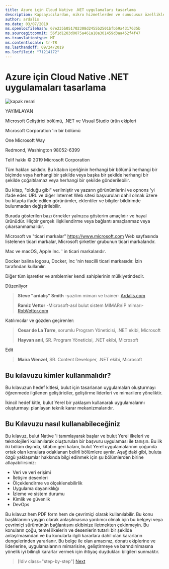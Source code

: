 ```yaml
---
title: Azure için Cloud Native .NET uygulamaları tasarlama
description: Kapsayıcılardan, mikro hizmetlerden ve sunucusuz özelliklerden yararlanarak bulutta yerel uygulamalar oluşturmaya yönelik bir kılavuz.
author: ardalis
ms.date: 03/07/2019
ms.openlocfilehash: 67e235b051702308d2455b2501bfb59a4317635b
ms.sourcegitcommit: 56f1d1203d0075a461a10a301459d3aa452f4f47
ms.translationtype: MT
ms.contentlocale: tr-TR
ms.lasthandoff: 09/24/2019
ms.locfileid: "71214172"
---
```

# <a name="architecting-cloud-native-net-applications-for-azure"></a>Azure için Cloud Native .NET uygulamaları tasarlama

![kapak resmi](./media/cover.png)

YAYIMLAYAN

Microsoft Geliştirici bölümü, .NET ve Visual Studio ürün ekipleri

Microsoft Corporation 'ın bir bölümü

One Microsoft Way

Redmond, Washington 98052-6399

Telif hakkı © 2019 Microsoft Corporation

Tüm hakları saklıdır. Bu kitabın içeriğinin herhangi bir bölümü herhangi bir biçimde veya herhangi bir şekilde veya başka bir şekilde herhangi bir şekilde çoğaltılamaz veya herhangi bir şekilde gönderilebilir.

Bu kitap, "olduğu gibi" verilmiştir ve yazarın görünümlerini ve opnons 'yi ifade eder. URL ve diğer Internet Web sitesi başvuruları dahil olmak üzere bu kitapta ifade edilen görünümler, eklentiler ve bilgiler bildirimde bulunmadan değiştirilebilir.

Burada gösterilen bazı örnekler yalnızca gösterim amaçlıdır ve hayal ürünüdür. Hiçbir gerçek ilişkilendirme veya bağlantı amaçlanmaz veya çıkarsanmamalıdır.

Microsoft ve "ticari markalar" https://www.microsoft.com Web sayfasında listelenen ticari markalar, Microsoft şirketler grubunun ticari markalarıdır.

Mac ve macOS, Apple Inc. ' in ticari markalarıdır.

Docker balina logosu, Docker, Inc 'nin tescilli ticari markasıdır. İzin tarafından kullanılır.

Diğer tüm işaretler ve amblemler kendi sahiplerinin mülkiyetindedir.

Düzenliyor

> **Steve "ardalış" Smith** -yazılım mimarı ve trainer- [Ardalis.com](https://ardalis.com)
>
> **Ramiz Vettor** -Microsoft-asıl bulut sistem MIMARı/IP mimarı- [RobVettor.com](https://robvettor.com)

Katılımcılar ve gözden geçirenler:

> **Cesar de La Torre**, sorumlu Program Yöneticisi, .NET ekibi, Microsoft
>
> **Hayvan anıl**, SR. Program Yöneticisi, .NET ekibi, Microsoft

Edit

> **Maira Wenzel**, SR. Content Developer, .NET ekibi, Microsoft

## <a name="who-should-use-this-guide"></a>Bu kılavuzu kimler kullanmalıdır?

Bu kılavuzun hedef kitlesi, bulut için tasarlanan uygulamaları oluşturmayı öğrenmede ilgilenen geliştiriciler, geliştirme liderleri ve mimarilere yöneliktir.

İkincil hedef kitle, bulut Yerel bir yaklaşım kullanarak uygulamalarını oluşturmayı planlayan teknik karar mekanizmalarıdır.

## <a name="how-you-can-use-this-guide"></a>Bu Kılavuzu nasıl kullanabileceğiniz

Bu kılavuz, bulut Native 'i tanımlayarak başlar ve bulut Yerel ilkeleri ve teknolojileri kullanılarak oluşturulan bir başvuru uygulaması ile tanışın. Bu ilk iki bölüm dışında, kitabın geri kalanı, bulut Yerel uygulamalarının çoğunda ortak olan konulara odaklanan belirli bölümlere ayrılır. Aşağıdaki gibi, buluta özgü yaklaşımlar hakkında bilgi edinmek için şu bölümlerden birine atlayabilirsiniz:

- Veri ve veri erişimi
- İletişim desenleri
- Ölçeklendirme ve ölçeklenebilirlik
- Uygulama dayanıklılığı
- İzleme ve sistem durumu
- Kimlik ve güvenlik
- DevOps

Bu kılavuz hem PDF form hem de çevrimiçi olarak kullanılabilir. Bu konu başlıklarının yaygın olarak anlaşılmasına yardımcı olmak için bu belgeyi veya çevrimiçi sürümünün bağlantısını ekibinize iletmekten çekinmeyin. Bu konuların çoğu, temel ilkelerin ve desenlerin tutarlı bir şekilde anlaşılmasından ve bu konularla ilgili kararlara dahil olan kararların dengelerinden yararlanır. Bu belge ile olan amacınız, donatı ekiplerine ve liderlerine, uygulamalarının mimarisine, geliştirmeye ve barındırılmasına yönelik iyi bilinçli kararlar vermek için ihtiyaç duydukları bilgileri sunmaktır.

>[!div class="step-by-step"]
>[Next](introduction.md)

